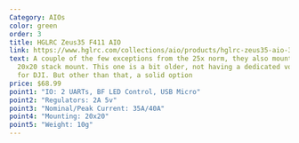 ```yaml
---
Category: AIOs
color: green
order: 3
title: HGLRC Zeus35 F411 AIO
link: https://www.hglrc.com/collections/aio/products/hglrc-zeus35-aio-3-6s-f4-flight-control-35a-bls-4in1-esc-20x20
text: A couple of the few exceptions from the 25x norm, they also mount to a
  20x20 stack mount. This one is a bit older, not having a dedicated voltage reg
  for DJI. But other than that, a solid option
price: $68.99
point1: "IO: 2 UARTs, BF LED Control, USB Micro"
point2: "Regulators: 2A 5v"
point3: "Nominal/Peak Current: 35A/40A"
point4: "Mounting: 20x20"
point5: "Weight: 10g"
---
```

